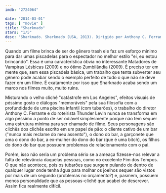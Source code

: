 ```yaml
---
imdb: "2724064"

date: "2014-03-01"
tags: [ "movie" ]
title: "Sharknado"
stars: "1/5"
desc: "Sharknado. Sharknado (USA, 2013). Dirigido por Anthony C. Ferrante. Escrito por Thunder Levin. Com Ian Ziering, Tara Reid, John Heard, Cassie Scerbo, Jaason Simmons, Alex Arleo, Neil H. Berkow, Heather Jocelyn Blair, Sumiko Braun."
---
```

Quando um filme brinca de ser do gênero trash ele faz um esforço mínimo para dar umas piscadelas para o espectador no melhor estilo "ei, eu estou brincando". Essa é uma característica óbvia no interessante Matadores de Vampiras Lésbicas (2009) e no ótimo Zumbilândia (2009). É preciso ter em mente que, sem essa piscadela básica, um trabalho que tenta subverter seu gênero pode acabar sendo o exemplo perfeito de tudo o que não se deve fazer em um filme. É exatamente por isso que Sharknado acaba sendo um marco nos filmes muito, muito ruins.

Misturando o velho clichê "catástrofe em Los Angeles", efeitos visuais de péssimo gosto e diálogos "memoráveis" pela sua filosofia com a profundidade de uma piscina infantil (com tubarões), o trabalho do diretor Anthony C. Ferrante e do roteirista Thunder Levin nunca se transforma em algo péssimo a ponto de ser odiável simplesmente porque não tem sequer uma estrutura mínima para ser chamado de filme. Seus personagens são clichês dos clichês escrito em um papel de pão: o cliente cativo de um bar ("nunca mais reclame do meu assento"), o dono do bar, a garçonete que ama o dono do bar, a ex-mulher do dono do bar (que é uma bitch), os filhos do dono do bar que possuem problemas de relacionamento com o pai.

Porém, isso não seria um problema sério se a ameaça fizesse-nos relevar a falta de relevância daquelas pessoas, como no excelente Fim dos Tempos. O que não acontece, pois os tubarões que surgem pulando de dentro de qualquer lugar onde tenha água para molhar os joelhos sequer são vistos por mais de um segundo (problemas no orçamento?) e, pasmem, possuem menos personalidade que as pessoas-clichê que acabei de descrever. Assim fica realmente difícil.
